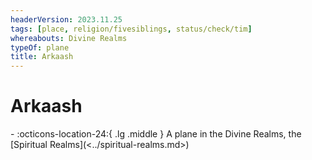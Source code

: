 ```yaml
---
headerVersion: 2023.11.25
tags: [place, religion/fivesiblings, status/check/tim]
whereabouts: Divine Realms
typeOf: plane
title: Arkaash
---
```

# Arkaash
<div class="grid cards ext-narrow-margin ext-one-column" markdown>
-    :octicons-location-24:{ .lg .middle } A plane in the Divine Realms, the [Spiritual Realms](<../spiritual-realms.md>)  
</div>




